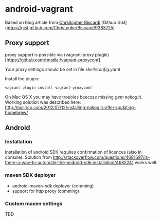 android-vagrant
===============

Based on blog article from [Chrsitopher Biscardi](http://www.christopherbiscardi.com/2014/03/08/getting-started-with-robolectric-headless-android-testing-with-vagrant/)
[Github Gist] (https://gist.github.com/ChristopherBiscardi/9383725)


## Proxy support
proxy support is possible via (vagrant-proxy plugin) [https://github.com/tmatilai/vagrant-proxyconf]. 

Your proxy settings should be set in file _shell/config.yaml_

Install the plugin:

```sh
vagrant plugin install vagrant-proxyconf
```

On Mac OS X you may have troubles beacuse missing _gem nokogiri_. Working solution was described here: http://bullrico.com/2012/07/12/installing-nokogiri-after-updating-homebrew/

## Android 
### Installation
Installation of android SDK requires confirmation of licences (also in console). 
Solution from http://stackoverflow.com/questions/4681697/is-there-a-way-to-automate-the-android-sdk-installation/4682241 works well.

### maven SDK deployer
* android-maven-sdk deployer (comming)
* support for http proxy (comming)
 

### Custom maven settings
TBD

